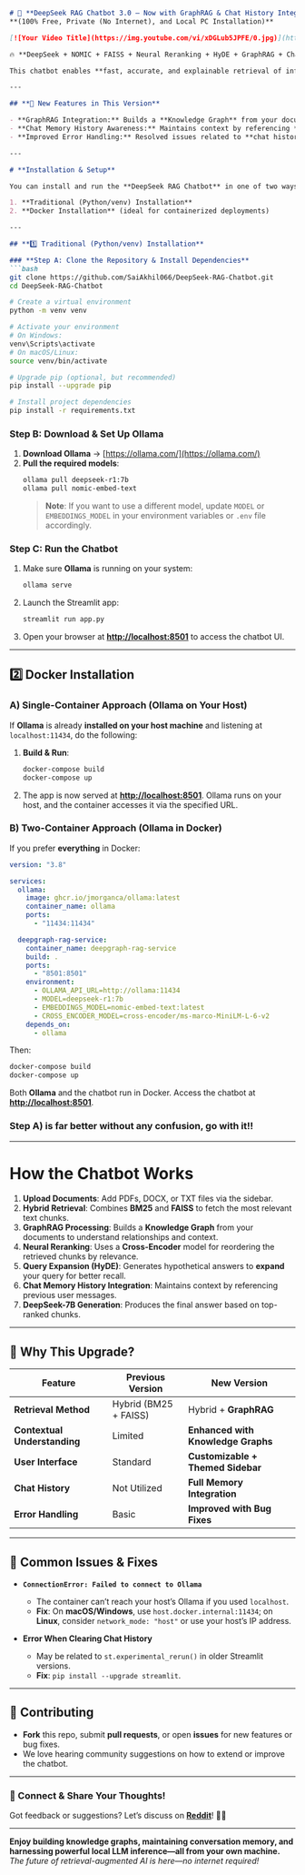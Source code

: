 ```markdown
# 🚀 **DeepSeek RAG Chatbot 3.0 – Now with GraphRAG & Chat History Integration!**
**(100% Free, Private (No Internet), and Local PC Installation)**  

[![Your Video Title](https://img.youtube.com/vi/xDGLub5JPFE/0.jpg)](https://www.youtube.com/watch?v=xDGLub5JPFE "Watch on YouTube")

🔥 **DeepSeek + NOMIC + FAISS + Neural Reranking + HyDE + GraphRAG + Chat Memory = The Ultimate RAG Stack!**  

This chatbot enables **fast, accurate, and explainable retrieval of information** from PDFs, DOCX, and TXT files using **DeepSeek-7B**, **BM25**, **FAISS**, **Neural Reranking (Cross-Encoder)**, **GraphRAG**, and **Chat History Integration**.  

---

## **🔹 New Features in This Version**

- **GraphRAG Integration:** Builds a **Knowledge Graph** from your documents for more **contextual** and **relational** understanding.  
- **Chat Memory History Awareness:** Maintains context by referencing **chat history**, enabling more **coherent** and **contextually relevant** responses.  
- **Improved Error Handling:** Resolved issues related to **chat history clearing** and other minor bugs for a **smoother user experience**.  

---

# **Installation & Setup**

You can install and run the **DeepSeek RAG Chatbot** in one of two ways:

1. **Traditional (Python/venv) Installation**  
2. **Docker Installation** (ideal for containerized deployments)

---

## **1️⃣ Traditional (Python/venv) Installation**

### **Step A: Clone the Repository & Install Dependencies**
```bash
git clone https://github.com/SaiAkhil066/DeepSeek-RAG-Chatbot.git
cd DeepSeek-RAG-Chatbot

# Create a virtual environment
python -m venv venv

# Activate your environment
# On Windows:
venv\Scripts\activate
# On macOS/Linux:
source venv/bin/activate

# Upgrade pip (optional, but recommended)
pip install --upgrade pip

# Install project dependencies
pip install -r requirements.txt
```

### **Step B: Download & Set Up Ollama**
1. **Download Ollama** → [https://ollama.com/](https://ollama.com/)  
2. **Pull the required models**:
   ```bash
   ollama pull deepseek-r1:7b
   ollama pull nomic-embed-text
   ```
   > **Note**: If you want to use a different model, update `MODEL` or `EMBEDDINGS_MODEL` in your environment variables or `.env` file accordingly.

### **Step C: Run the Chatbot**
1. Make sure **Ollama** is running on your system:
   ```bash
   ollama serve
   ```
2. Launch the Streamlit app:
   ```bash
   streamlit run app.py
   ```
3. Open your browser at **[http://localhost:8501](http://localhost:8501)** to access the chatbot UI.

---

## **2️⃣ Docker Installation**

### **A) Single-Container Approach (Ollama on Your Host)**

If **Ollama** is already **installed on your host machine** and listening at `localhost:11434`, do the following:

1. **Build & Run**:
   ```bash
   docker-compose build
   docker-compose up
   ```
2. The app is now served at **[http://localhost:8501](http://localhost:8501)**. Ollama runs on your host, and the container accesses it via the specified URL.

### **B) Two-Container Approach (Ollama in Docker)**

If you prefer **everything** in Docker:

```yaml
version: "3.8"

services:
  ollama:
    image: ghcr.io/jmorganca/ollama:latest
    container_name: ollama
    ports:
      - "11434:11434"

  deepgraph-rag-service:
    container_name: deepgraph-rag-service
    build: .
    ports:
      - "8501:8501"
    environment:
      - OLLAMA_API_URL=http://ollama:11434
      - MODEL=deepseek-r1:7b
      - EMBEDDINGS_MODEL=nomic-embed-text:latest
      - CROSS_ENCODER_MODEL=cross-encoder/ms-marco-MiniLM-L-6-v2
    depends_on:
      - ollama
```

Then:
```bash
docker-compose build
docker-compose up
```
Both **Ollama** and the chatbot run in Docker. Access the chatbot at **[http://localhost:8501](http://localhost:8501)**.


### **Step A) is far better without any confusion, go with it!!**


---

# **How the Chatbot Works**

1. **Upload Documents**: Add PDFs, DOCX, or TXT files via the sidebar.  
2. **Hybrid Retrieval**: Combines **BM25** and **FAISS** to fetch the most relevant text chunks.  
3. **GraphRAG Processing**: Builds a **Knowledge Graph** from your documents to understand relationships and context.  
4. **Neural Reranking**: Uses a **Cross-Encoder** model for reordering the retrieved chunks by relevance.  
5. **Query Expansion (HyDE)**: Generates hypothetical answers to **expand** your query for better recall.  
6. **Chat Memory History Integration**: Maintains context by referencing previous user messages.  
7. **DeepSeek-7B Generation**: Produces the final answer based on top-ranked chunks.

---

## **🔹 Why This Upgrade?**

| Feature                       | Previous Version            | New Version                        |
|------------------------------|-----------------------------|------------------------------------|
| **Retrieval Method**         | Hybrid (BM25 + FAISS)      | Hybrid + **GraphRAG**             |
| **Contextual Understanding** | Limited                    | **Enhanced with Knowledge Graphs** |
| **User Interface**           | Standard                   | **Customizable + Themed Sidebar**  |
| **Chat History**             | Not Utilized               | **Full Memory Integration**        |
| **Error Handling**           | Basic                      | **Improved with Bug Fixes**        |

---

## **📌 Common Issues & Fixes**

- **`ConnectionError: Failed to connect to Ollama`**  
  - The container can’t reach your host’s Ollama if you used `localhost`.  
  - **Fix**: On **macOS/Windows**, use `host.docker.internal:11434`; on **Linux**, consider `network_mode: "host"` or use your host’s IP address.

- **Error When Clearing Chat History**  
  - May be related to `st.experimental_rerun()` in older Streamlit versions.  
  - **Fix**: `pip install --upgrade streamlit`.

---

## **📌 Contributing**

- **Fork** this repo, submit **pull requests**, or open **issues** for new features or bug fixes.  
- We love hearing community suggestions on how to extend or improve the chatbot.

---

### **🔗 Connect & Share Your Thoughts!**

Got feedback or suggestions? Let’s discuss on [**Reddit**](https://www.reddit.com/user/akhilpanja/)! 🚀💡

---

**Enjoy building knowledge graphs, maintaining conversation memory, and harnessing powerful local LLM inference—all from your own machine.**  
_The future of retrieval-augmented AI is here—no internet required!_  
```
